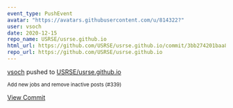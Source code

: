 ```yaml
---
event_type: PushEvent
avatar: "https://avatars.githubusercontent.com/u/814322?"
user: vsoch
date: 2020-12-15
repo_name: USRSE/usrse.github.io
html_url: https://github.com/USRSE/usrse.github.io/commit/3bb274201baa8daea307a03c1a93525dd3b6d734
repo_url: https://github.com/USRSE/usrse.github.io
---
```


<a href='https://github.com/vsoch' target='_blank'>vsoch</a> pushed to <a href='https://github.com/USRSE/usrse.github.io' target='_blank'>USRSE/usrse.github.io</a>

<small>Add new jobs and remove inactive posts (#339)</small>

<a href='https://github.com/USRSE/usrse.github.io/commit/3bb274201baa8daea307a03c1a93525dd3b6d734' target='_blank'>View Commit</a>